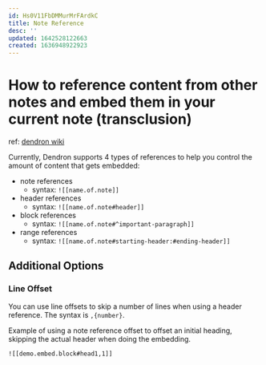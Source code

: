 ```yaml
---
id: Hs0V11FbDMMurMrFArdkC
title: Note Reference
desc: ''
updated: 1642528122663
created: 1636948922923
---
```

# How to reference content from other notes and embed them in your current note (transclusion)

ref: [dendron wiki](https://wiki.dendron.so/notes/f1af56bb-db27-47ae-8406-61a98de6c78c/)

Currently, Dendron supports 4 types of references to help you control the amount of content that gets embedded:
- note references
    - syntax: `![[name.of.note]]`
- header references
    - syntax: `![[name.of.note#header]]`
- block references
    - syntax: `![[name.of.note#^important-paragraph]]`
- range references
    - syntax: `![[name.of.note#starting-header:#ending-header]]`

## Additional Options

### Line Offset
You can use line offsets to skip a number of lines when using a header reference. The syntax is `,{number}`. 

Example of using a note reference offset to offset an initial heading, skipping the actual header when doing the embedding.

`![[demo.embed.block#head1,1]]`